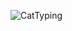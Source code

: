 ![CatTyping](https://user-images.githubusercontent.com/72329812/95007468-5f9dfc80-05de-11eb-83ad-c2a3bc18cb72.gif)

